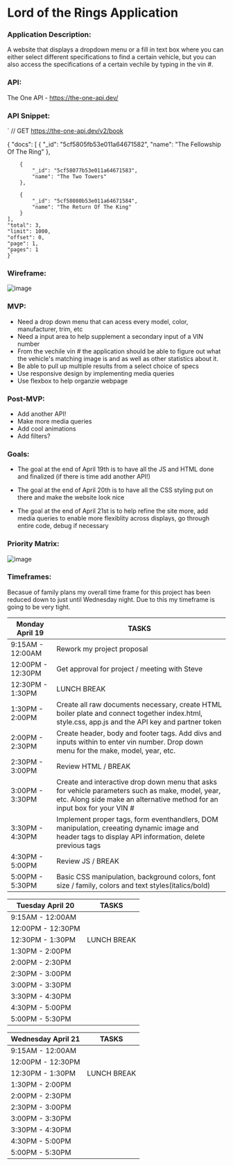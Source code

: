 # Lord of the Rings Application

### **Application Description:**

A website that displays a dropdown menu or a fill in text box where you can either select different specifications to find a certain vehicle, but you can also access the specifications of a certain vechile by typing in the vin #.

### **API:**

The One API - https://the-one-api.dev/

### **API Snippet:**

`
// GET https://the-one-api.dev/v2/book

{
  "docs": [
        {
            "_id": "5cf5805fb53e011a64671582",
            "name": "The Fellowship Of The Ring"
        },
        
        {
            "_id": "5cf58077b53e011a64671583",
            "name": "The Two Towers"
        },
        
        {
            "_id": "5cf58080b53e011a64671584",
            "name": "The Return Of The King"
        }
    ],
    "total": 3,
    "limit": 1000,
    "offset": 0,
    "page": 1,
    "pages": 1
    }`


### **Wireframe:**

![image](https://user-images.githubusercontent.com/82814499/115266077-df686000-a105-11eb-9ed3-734cc61843cb.png)

### **MVP:**

- Need a drop down menu that can acess every model, color, manufacturer, trim, etc
- Need a input area to help supplement a secondary input of a VIN number
- From the vechile vin # the application should be able to figure out what the vehicle's matching image is and as well as other statistics about it.
- Be able to pull up multiple results from a select choice of specs
- Use responsive design by implementing media queries
- Use flexbox to help organzie webpage

### **Post-MVP:**

- Add another API!
- Make more media queries
- Add cool animations
- Add filters?

### **Goals:**

- The goal at the end of April 19th is to have all the JS and HTML done and finalized (if there is time add another API!)

- The goal at the end of April 20th is to have all the CSS styling put on there and make the website look nice

- The goal at the end of April 21st is to help refine the site more, add media queries to enable more flexiblity across displays, go through entire code, debug if necessary

### **Priority Matrix:**

![image](https://user-images.githubusercontent.com/82814499/115259627-0d4aa600-a100-11eb-956d-08c0cda78fc9.png)

### **Timeframes:**

Becasue of family plans my overall time frame for this project has been reduced down to just until Wednesday night. Due to this my timeframe is going to be very tight.


|  **Monday April 19**  |  **TASKS**  |
| ---                 | ---       |
| 9:15AM - 12:00AM      |     Rework my project proposal    |    
| 12:00PM - 12:30PM     |     Get approval for project / meeting with Steve    |
| 12:30PM - 1:30PM      |     LUNCH BREAK    |    
| 1:30PM - 2:00PM       |     Create all raw documents necessary, create HTML boiler plate and connect together index.html, style.css, app.js and the API key and partner token    |
| 2:00PM - 2:30PM       |     Create header, body and footer tags. Add divs and inputs within to enter vin number. Drop down menu for the make, model, year, etc.    |    
| 2:30PM - 3:00PM       |     Review HTML / BREAK    |
| 3:00PM - 3:30PM       |     Create and interactive drop down menu that asks for vehicle parameters such as make, model, year, etc. Along side make an alternative method for an input box for your VIN #    |    
| 3:30PM - 4:30PM       |     Implement proper tags, form eventhandlers, DOM manipulation, creeating dynamic image and header tags to display API information, delete previous tags    |
| 4:30PM - 5:00PM       |     Review JS / BREAK    |    
| 5:00PM - 5:30PM       |     Basic CSS manipulation, background colors, font size / family, colors and text styles(italics/bold)    |

|  **Tuesday April 20**  |  **TASKS**  |
| ---                 | ---       |
| 9:15AM - 12:00AM      |         |    
| 12:00PM - 12:30PM     |         |
| 12:30PM - 1:30PM      |     LUNCH BREAK    |    
| 1:30PM - 2:00PM       |         |
| 2:00PM - 2:30PM       |         |    
| 2:30PM - 3:00PM       |         |
| 3:00PM - 3:30PM       |         |    
| 3:30PM - 4:30PM       |         |
| 4:30PM - 5:00PM       |         |    
| 5:00PM - 5:30PM       |         |

|  **Wednesday April 21**  |  **TASKS**  |
| ---                 | ---       |
| 9:15AM - 12:00AM      |         |    
| 12:00PM - 12:30PM     |         |
| 12:30PM - 1:30PM      |     LUNCH BREAK    |    
| 1:30PM - 2:00PM       |         |
| 2:00PM - 2:30PM       |         |    
| 2:30PM - 3:00PM       |         |
| 3:00PM - 3:30PM       |         |    
| 3:30PM - 4:30PM       |         |
| 4:30PM - 5:00PM       |         |    
| 5:00PM - 5:30PM       |         |

